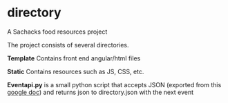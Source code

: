 # directory
A Sachacks food resources project

The project consists of several directories.

<b>Template</b>
Contains front end angular/html files

<b>Static</b>
Contains resources such as JS, CSS, etc.

<b>Eventapi.py</b>
is a small python script that accepts JSON (exported from this [google doc](https://docs.google.com/spreadsheets/d/1JwAlUxOp9ixiEl-AwyPmRLRFgGUR7I1qWzLog2rCydo/edit?usp=sharing)) and returns json to directory.json with the next event
